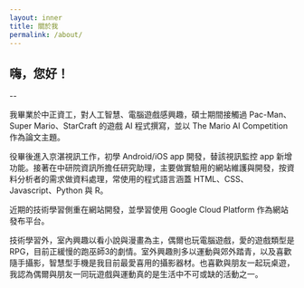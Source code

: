 ```yaml
---
layout: inner
title: 關於我
permalink: /about/
---
```


## 嗨，您好！
--

我畢業於中正資工，對人工智慧、電腦遊戲感興趣，碩士期間接觸過 Pac-Man、Super Mario、StarCraft 的遊戲 AI 程式撰寫，並以 The Mario AI Competition 作為論文主題。

役畢後進入京湛視訊工作，初學 Android/iOS app 開發，替該視訊監控 app 新增功能。接著在中研院資訊所擔任研究助理，主要做實驗用的網站維護與開發，按資料分析者的需求做資料處理，常使用的程式語言涵蓋 HTML、CSS、Javascript、Python 與 R。

近期的技術學習側重在網站開發，並學習使用 Google Cloud Platform 作為網站發布平台。

技術學習外，室內興趣以看小說與漫畫為主，偶爾也玩電腦遊戲，愛的遊戲類型是 RPG，目前正緩慢的跑巫師3的劇情。室外興趣則多以運動與郊外踏青，以及喜歡隨手攝影，智慧型手機是我目前最愛喜用的攝影器材。也喜歡與朋友一起玩桌遊，我認為偶爾與朋友一同玩遊戲與運動真的是生活中不可或缺的活動之一。
